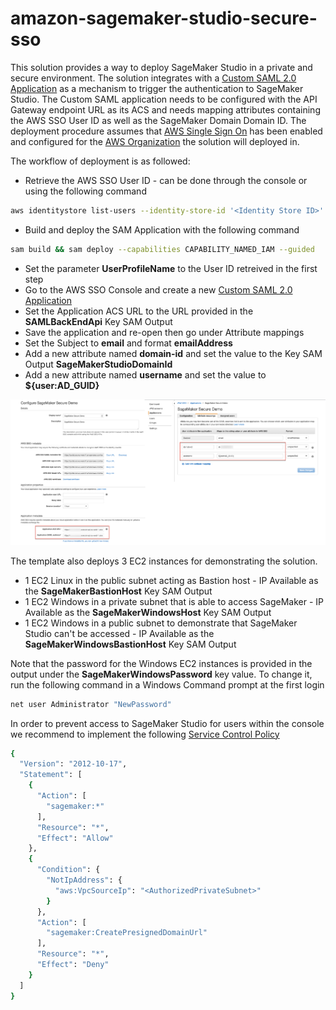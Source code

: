 # amazon-sagemaker-studio-secure-sso

This solution provides a way to deploy SageMaker Studio in a private and secure environment. The solution integrates with a [Custom SAML 2.0 Application](https://docs.aws.amazon.com/singlesignon/latest/userguide/samlapps.html) as a mechanism to trigger the authentication to SageMaker Studio. The Custom SAML application needs to be configured with the API Gateway endpoint URL as its ACS and needs mapping attributes containing the AWS SSO User ID as well as the SageMaker Domain Domain ID. 
The deployment procedure assumes that [AWS Single Sign On](https://docs.aws.amazon.com/singlesignon/latest/userguide/what-is.html) has been enabled and configured for the [AWS Organization](https://docs.aws.amazon.com/organizations/latest/userguide/orgs_introduction.html) the solution will deployed in.

The workflow of deployment is as followed:

- Retrieve the AWS SSO User ID - can be done through the console or using the following command
```sh
aws identitystore list-users --identity-store-id '<Identity Store ID>' --filter AttributePath='UserName',AttributeValue='user@company.com'
```
- Build and deploy the SAM Application with the following command
```sh
sam build && sam deploy --capabilities CAPABILITY_NAMED_IAM --guided
```
- Set the parameter **UserProfileName** to the User ID retreived in the first step
- Go to the AWS SSO Console and create a new [Custom SAML 2.0 Application](https://docs.aws.amazon.com/singlesignon/latest/userguide/samlapps.html)
- Set the Application ACS URL to the URL provided in the **SAMLBackEndApi** Key SAM Output
- Save the application and re-open then go under Attribute mappings
- Set the Subject to **email** and format **emailAddress**
- Add a new attribute named **domain-id** and set the value to the Key SAM Output **SageMakerStudioDomainId**
- Add a new attribute named **username** and set the value to **${user:AD_GUID}**

![image info](./img/SSO_App_Config.png)

The template also deploys 3 EC2 instances for demonstrating the solution. 

- 1 EC2 Linux in the public subnet acting as Bastion host - IP Available as the **SageMakerBastionHost** Key SAM Output
- 1 EC2 Windows in a private subnet that is able to access SageMaker - IP Available as the **SageMakerWindowsHost** Key SAM Output 
- 1 EC2 Windows in a public subnet to demonstrate that SageMaker Studio can't be accessed - IP Available as the **SageMakerWindowsBastionHost** Key SAM Output

Note that the password for the Windows EC2 instances is provided in the output under the **SageMakerWindowsPassword** key value. To change it, run the following command in a Windows Command prompt at the first login

```sh
net user Administrator "NewPassword"
```

In order to prevent access to SageMaker Studio for users within the console we recommend to implement the following [Service Control Policy](https://docs.aws.amazon.com/organizations/latest/userguide/orgs_manage_policies_scps.html)

```sh
{
  "Version": "2012-10-17",
  "Statement": [
    {
      "Action": [
        "sagemaker:*"
      ],
      "Resource": "*",
      "Effect": "Allow"
    },
    {
      "Condition": {
        "NotIpAddress": {
          "aws:VpcSourceIp": "<AuthorizedPrivateSubnet>"
        }
      },
      "Action": [
        "sagemaker:CreatePresignedDomainUrl"
      ],
      "Resource": "*",
      "Effect": "Deny"
    }
  ]
}
```
